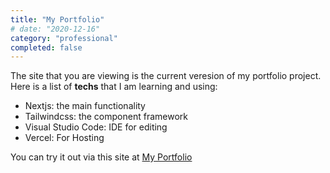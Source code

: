 ```yaml
---
title: "My Portfolio"
# date: "2020-12-16"
category: "professional"
completed: false
---
```


The site that you are viewing is the current veresion of my portfolio project. Here is a list of **techs** that I am learning and using:

- Nextjs: the main functionality
- Tailwindcss: the component framework
- Visual Studio Code: IDE for editing
- Vercel: For Hosting

You can try it out via this site at [My Portfolio](https://chanrose.now.sh)
